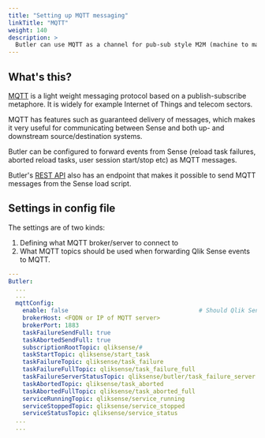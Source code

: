 ```yaml
---
title: "Setting up MQTT messaging"
linkTitle: "MQTT"
weight: 140
description: >
  Butler can use MQTT as a channel for pub-sub style M2M (machine to machine) messages. This page describes how to configure MQTT in Butler.
---
```


## What's this?

[MQTT](https://mqtt.org/) is a light weight messaging protocol based on a publish-subscribe metaphore. It is widely for example Internet of Things and telecom sectors.

MQTT has features such as guaranteed delivery of messages, which makes it very useful for communicating between Sense and both up- and downstream source/destination systems.

Butler can be configured to forward events from Sense (reload task failures, aborted reload tasks, user session start/stop etc) as MQTT messages.

Butler's [REST API](/docs/reference/rest-api/?operationsSorter=alpha) also has an endpoint that makes it possible to send MQTT messages from the Sense load script.

## Settings in config file

The settings are of two kinds:

1. Defining what MQTT broker/server to connect to
2. What MQTT topics should be used when forwarding Qlik Sense events to MQTT.

```yaml
---
Butler:
  ...
  ...
  mqttConfig:
    enable: false                                     # Should Qlik Sense events be forwarded as MQTT messages?
    brokerHost: <FQDN or IP of MQTT server>
    brokerPort: 1883
    taskFailureSendFull: true
    taskAbortedSendFull: true
    subscriptionRootTopic: qliksense/#                                  # Topic that Butler will subscribe to
    taskStartTopic: qliksense/start_task                                # Topic for incoming messages used to start Sense tasks. Should be subtopic to subscriptionRootTopic
    taskFailureTopic: qliksense/task_failure
    taskFailureFullTopic: qliksense/task_failure_full
    taskFailureServerStatusTopic: qliksense/butler/task_failure_server
    taskAbortedTopic: qliksense/task_aborted
    taskAbortedFullTopic: qliksense/task_aborted_full
    serviceRunningTopic: qliksense/service_running
    serviceStoppedTopic: qliksense/service_stopped
    serviceStatusTopic: qliksense/service_status
  ...
  ...
```
